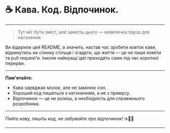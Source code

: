 
# ☕️ Кава. Код. Відпочинок.

---

> Тут міг бути зміст, але замість цього — невеличка пауза для натхнення.

Ви відкрили цей README, а значить, настав час зробити ковток кави, відкинутись на спинку стільця і згадати, що життя — це не лише коміти та pull request'и. Інколи найкращі ідеї приходять саме під час короткої перерви.

---

**Пам'ятайте:**
- Кава заряджає мозок, але не замінює сон.
- Хороший код пишеться з натхненням, а не з примусу.
- Відпочинок — це не розкіш, а необхідність для справжнього розробника.

---

_Пийте каву, пишіть код, не забувайте про відпочинок!_ ☕🚴‍♀️

---
